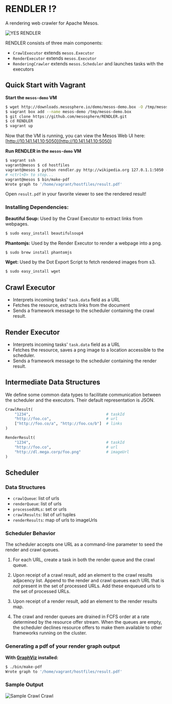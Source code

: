 RENDLER :interrobang:
=====================

A rendering web crawler for Apache Mesos.

![YES RENDLER](http://img.pandawhale.com/57451-Jim-Carrey-Riddler-upvote-gif-NVsA.gif)

RENDLER consists of three main components:

- `CrawlExecutor` extends `mesos.Executor`
- `RenderExecutor` extends `mesos.Executor`
- `RenderingCrawler` extends `mesos.Scheduler` and launches tasks with the executors

## Quick Start with Vagrant

**Start the `mesos-demo` VM**

```bash
$ wget http://downloads.mesosphere.io/demo/mesos-demo.box -O /tmp/mesos-demo.box
$ vagrant box add --name mesos-demo /tmp/mesos-demo.box
$ git clone https://github.com/mesosphere/RENDLER.git
$ cd RENDLER
$ vagrant up
```

Now that the VM is running, you can view the Mesos Web UI here:
[http://10.141.141.10:5050](http://10.141.141.10:5050)

**Run RENDLER in the `mesos-demo` VM**

```bash
$ vagrant ssh
vagrant@mesos $ cd hostfiles
vagrant@mesos $ python rendler.py http://wikipedia.org 127.0.1.1:5050 --local
# <ctrl+D> to stop...
vagrant@mesos $ bin/make-pdf
Wrote graph to '/home/vagrant/hostfiles/result.pdf'
```

Open `result.pdf` in your favorite viewer to see the rendered result!

### Installing Dependencies:
**Beautiful Soup:** Used by the Crawl Executor to extract links from webpages.

```bash
$ sudo easy_install beautifulsoup4
```

**Phantomjs:** Used by the Render Executor to render a webpage into a png.

```bash
$ sudo brew install phantomjs
```

**Wget:** Used by the Dot Export Script to fetch rendered images from s3.

```bash
$ sudo easy_install wget
```

## Crawl Executor

- Interprets incoming tasks' `task.data` field as a URL
- Fetches the resource, extracts links from the document
- Sends a framework message to the scheduler containing the crawl result.

## Render Executor

- Interprets incoming tasks' `task.data` field as a URL
- Fetches the resource, saves a png image to a location accessible to the scheduler.
- Sends a framework message to the scheduler containing the render result.

## Intermediate Data Structures

We define some common data types to facilitate communication between the scheduler
and the executors.  Their default representation is JSON.

```python
CrawlResult(
    "1234",                                 # taskId
    "http://foo.co",                        # url
    ["http://foo.co/a", "http://foo.co/b"]  # links
)
```

```python
RenderResult(
    "1234",                                 # taskId
    "http://foo.co",                        # url
    "http://dl.mega.corp/foo.png"           # imageUrl
)
```

## Scheduler

### Data Structures

- `crawlQueue`: list of urls
- `renderQueue`: list of urls
- `processedURLs`: set or urls
- `crawlResults`: list of url tuples
- `renderResults`: map of urls to imageUrls

### Scheduler Behavior

The scheduler accepts one URL as a command-line parameter to seed the render
and crawl queues.

1. For each URL, create a task in both the render queue and the crawl queue.

1. Upon receipt of a crawl result, add an element to the crawl results
   adjacency list.  Append to the render and crawl queues each URL that is
   _not_ present in the set of processed URLs.  Add these enqueued urls to
   the set of processed URLs.

1. Upon receipt of a render result, add an element to the render results map.

1. The crawl and render queues are drained in FCFS order at a rate determined
   by the resource offer stream.  When the queues are empty, the scheduler
   declines resource offers to make them available to other frameworks running
   on the cluster.

### Generating a pdf of your render graph output
**With [GraphViz](http://www.graphviz.org) installed:**

```bash
$ ./bin/make-pdf
Wrote graph to '/home/vagrant/hostfiles/result.pdf'
```

### Sample Output

![Sample Crawl Crawl](http://downloads.mesosphere.io/demo/sample_output.png)
